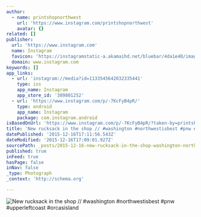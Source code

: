 ```yaml
---
author:
  - name: printshopnorthwest
    url: 'https://www.instagram.com/printshopnorthwest'
    avatar: {}
related: []
publisher:
  url: 'https://www.instagram.com'
  name: Instagram
  favicon: 'https://instagramstatic-a.akamaihd.net/bluebar/4da1e40/images/ico/favicon.ico'
  domain: www.instagram.com
keywords: []
app_links:
  - url: 'instagram://media?id=1133545642032335441'
    type: ios
    app_name: Instagram
    app_store_id: '389801252'
  - url: 'https://www.instagram.com/p/-7KcFyB4pR/'
    type: android
    app_name: Instagram
    package: com.instagram.android
isBasedOnUrl: 'https://www.instagram.com/p/-7KcFyB4pR/?taken-by=printshopnorthwest'
title: 'New rucksack in the shop // #washington #northwestisbest #pnw #upperleftcoast #orcasisland'
datePublished: '2015-12-16T17:11:56.543Z'
dateModified: '2015-12-16T17:09:01.927Z'
sourcePath: _posts/2015-12-16-new-rucksack-in-the-shop-washington-northwestisbest-pn.md
published: true
inFeed: true
hasPage: false
inNav: false
_type: Photograph
_context: 'http://schema.org'

---
```

![New rucksack in the shop &sol;&sol; &num;washington &num;northwestisbest &num;pnw &num;upperleftcoast &num;orcasisland](https://scontent.cdninstagram.com/hphotos-xat1/t51.2885-15/s640x640/sh0.08/e35/12353342_1674903412755767_1570353556_n.jpg)